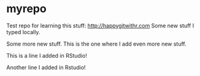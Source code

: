 # myrepo
Test repo for learning this stuff: http://happygitwithr.com
Some new stuff I typed locally.

Some more new stuff.
This is the one where I add even more new stuff.

This is a line I added in RStudio!

Another line I added in Rstudio!
